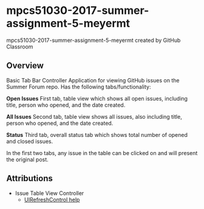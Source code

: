 # mpcs51030-2017-summer-assignment-5-meyermt
mpcs51030-2017-summer-assignment-5-meyermt created by GitHub Classroom

## Overview

Basic Tab Bar Controller Application for viewing GitHub issues on the Summer Forum repo. Has the following tabs/functionality:

**Open Issues** First tab, table view which shows all open issues, including title, person who opened, and the date created.

**All Issues** Second tab, table view shows all issues, also including title, person who opened, and the date created.

**Status** Third tab, overall status tab which shows total number of opened and closed issues.

In the first two tabs, any issue in the table can be clicked on and will present the original post.

## Attributions

* Issue Table View Controller
  * [UIRefreshControl help](https://cocoacasts.com/how-to-add-pull-to-refresh-to-a-table-view-or-collection-view/)
